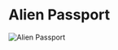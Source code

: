 # Alien Passport

![Alien Passport](https://github.com/dobailey/Flipper/assets/13837406/bac47593-3bac-4f8c-93d7-13201463dc85)
